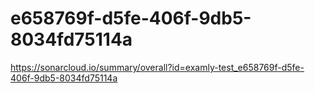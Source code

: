 # e658769f-d5fe-406f-9db5-8034fd75114a
https://sonarcloud.io/summary/overall?id=examly-test_e658769f-d5fe-406f-9db5-8034fd75114a
